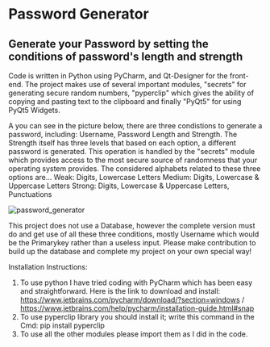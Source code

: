 # Password Generator
## Generate your Password by setting the conditions of password's length and strength

Code is written in Python using PyCharm, and Qt-Designer for the front-end. The project makes use of several important modules, "secrets" for generating secure random numbers, "pyperclip" which gives the ability of copying and pasting text to the clipboard and finally "PyQt5" for using PyQt5 Widgets.

A you can see in the picture below, there are three condistions to generate a password, including: Username, Password Length and Strength. The Strength itself has three levels that based on each option, a different password is generated. This operation is handled by the "secrets" module which provides access to the most secure source of randomness that your operating system provides. The considered alphabets related to these three options are...
Weak: Digits, Lowercase Letters
Medium: Digits, Lowercase & Uppercase Letters
Strong: Digits, Lowercase & Uppercase Letters, Punctuations

![password_generator](https://github.com/ParnianSrb/Password-Generator/assets/82469872/593c676e-00ea-4113-8944-8dbf2f1c6011)

This project does not use a Database, however the complete version must do and get use of all these three conditions, mostly Username which would be the Primarykey rather than a useless input.
Please make contribution to build up the database and complete my project on your own special way!

Installation Instructions:
1. To use python I have tried coding with PyCharm which has been easy and straightforward. Here is the link to download and install: https://www.jetbrains.com/pycharm/download/?section=windows / https://www.jetbrains.com/help/pycharm/installation-guide.html#snap
2. To use pyperclip library you should install it; write this command in the Cmd: pip install pyperclip 
3. To use all the other modules please import them as I did in the code.
